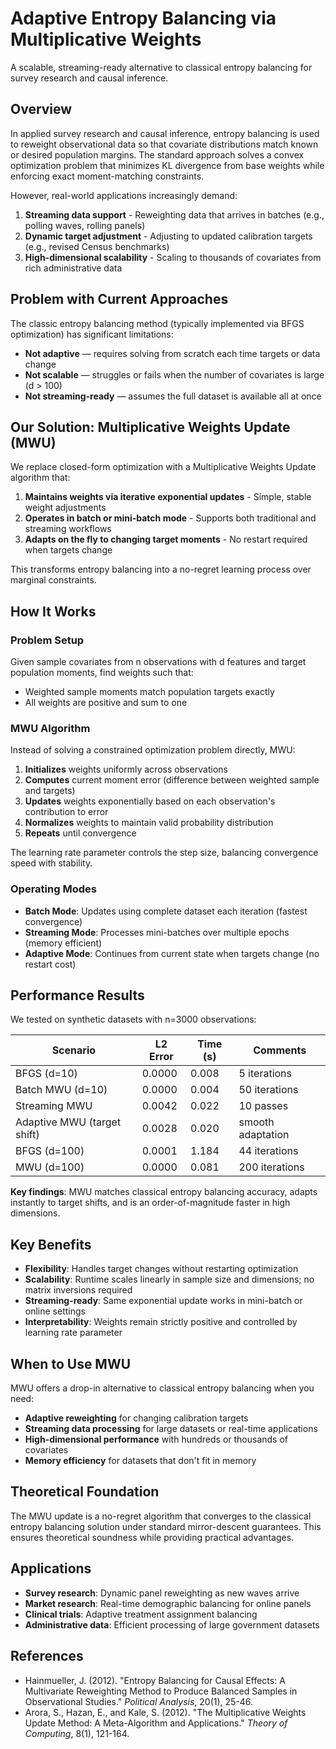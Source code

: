 # Adaptive Entropy Balancing via Multiplicative Weights

A scalable, streaming-ready alternative to classical entropy balancing for survey research and causal inference.

## Overview

In applied survey research and causal inference, entropy balancing is used to reweight observational data so that covariate distributions match known or desired population margins. The standard approach solves a convex optimization problem that minimizes KL divergence from base weights while enforcing exact moment-matching constraints.

However, real-world applications increasingly demand:

1. **Streaming data support** - Reweighting data that arrives in batches (e.g., polling waves, rolling panels)
2. **Dynamic target adjustment** - Adjusting to updated calibration targets (e.g., revised Census benchmarks)  
3. **High-dimensional scalability** - Scaling to thousands of covariates from rich administrative data

## Problem with Current Approaches

The classic entropy balancing method (typically implemented via BFGS optimization) has significant limitations:

- **Not adaptive** — requires solving from scratch each time targets or data change
- **Not scalable** — struggles or fails when the number of covariates is large (d > 100)
- **Not streaming-ready** — assumes the full dataset is available all at once

## Our Solution: Multiplicative Weights Update (MWU)

We replace closed-form optimization with a Multiplicative Weights Update algorithm that:

1. **Maintains weights via iterative exponential updates** - Simple, stable weight adjustments
2. **Operates in batch or mini-batch mode** - Supports both traditional and streaming workflows  
3. **Adapts on the fly to changing target moments** - No restart required when targets change

This transforms entropy balancing into a no-regret learning process over marginal constraints.

## How It Works

### Problem Setup
Given sample covariates from n observations with d features and target population moments, find weights such that:
- Weighted sample moments match population targets exactly
- All weights are positive and sum to one

### MWU Algorithm
Instead of solving a constrained optimization problem directly, MWU:

1. **Initializes** weights uniformly across observations
2. **Computes** current moment error (difference between weighted sample and targets)
3. **Updates** weights exponentially based on each observation's contribution to error
4. **Normalizes** weights to maintain valid probability distribution
5. **Repeats** until convergence

The learning rate parameter controls the step size, balancing convergence speed with stability.

### Operating Modes

- **Batch Mode**: Updates using complete dataset each iteration (fastest convergence)
- **Streaming Mode**: Processes mini-batches over multiple epochs (memory efficient)  
- **Adaptive Mode**: Continues from current state when targets change (no restart cost)

## Performance Results

We tested on synthetic datasets with n=3000 observations:

| Scenario | L2 Error | Time (s) | Comments |
|----------|----------|----------|----------|
| BFGS (d=10) | 0.0000 | 0.008 | 5 iterations |
| Batch MWU (d=10) | 0.0000 | 0.004 | 50 iterations |
| Streaming MWU | 0.0042 | 0.022 | 10 passes |
| Adaptive MWU (target shift) | 0.0028 | 0.020 | smooth adaptation |
| BFGS (d=100) | 0.0001 | 1.184 | 44 iterations |
| MWU (d=100) | 0.0000 | 0.081 | 200 iterations |

**Key findings**: MWU matches classical entropy balancing accuracy, adapts instantly to target shifts, and is an order-of-magnitude faster in high dimensions.

## Key Benefits

- **Flexibility**: Handles target changes without restarting optimization
- **Scalability**: Runtime scales linearly in sample size and dimensions; no matrix inversions required
- **Streaming-ready**: Same exponential update works in mini-batch or online settings
- **Interpretability**: Weights remain strictly positive and controlled by learning rate parameter

## When to Use MWU

MWU offers a drop-in alternative to classical entropy balancing when you need:

- **Adaptive reweighting** for changing calibration targets
- **Streaming data processing** for large datasets or real-time applications  
- **High-dimensional performance** with hundreds or thousands of covariates
- **Memory efficiency** for datasets that don't fit in memory

## Theoretical Foundation

The MWU update is a no-regret algorithm that converges to the classical entropy balancing solution under standard mirror-descent guarantees. This ensures theoretical soundness while providing practical advantages.

## Applications

- **Survey research**: Dynamic panel reweighting as new waves arrive
- **Market research**: Real-time demographic balancing for online panels
- **Clinical trials**: Adaptive treatment assignment balancing
- **Administrative data**: Efficient processing of large government datasets

## References

- Hainmueller, J. (2012). "Entropy Balancing for Causal Effects: A Multivariate Reweighting Method to Produce Balanced Samples in Observational Studies." *Political Analysis*, 20(1), 25-46.
- Arora, S., Hazan, E., and Kale, S. (2012). "The Multiplicative Weights Update Method: A Meta-Algorithm and Applications." *Theory of Computing*, 8(1), 121-164.
